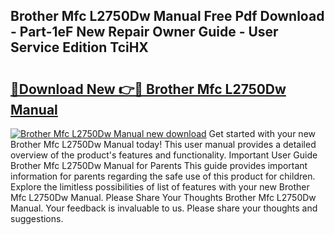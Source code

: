 ## Brother Mfc L2750Dw Manual Free Pdf Download - Part-1eF New Repair Owner Guide - User Service Edition TciHX

# <h2><a href="http://bc10556.oget.top/?id=Brother+Mfc+L2750Dw+Manual">🔗Download New 👉🔴 Brother Mfc L2750Dw Manual</a></h2>

[![Brother Mfc L2750Dw Manual new download](https://i.imgur.com/5g1atiW.png)](http://bc10556.oget.top/?id=Brother+Mfc+L2750Dw+Manual)
Get started with your new Brother Mfc L2750Dw Manual today! This user manual provides a detailed overview of the product's features and functionality. Important User Guide Brother Mfc L2750Dw Manual for Parents This guide provides important information for parents regarding the safe use of this product for children. Explore the limitless possibilities of list of features with your new Brother Mfc L2750Dw Manual. Please Share Your Thoughts Brother Mfc L2750Dw Manual. Your feedback is invaluable to us. Please share your thoughts and suggestions.
